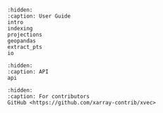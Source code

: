 ```{include} ../../Readme.md
```

```{toctree}
:hidden:
:caption: User Guide
intro
indexing
projections
geopandas
extract_pts
io
```

```{toctree}
:hidden:
:caption: API
api
```

```{toctree}
:hidden:
:caption: For contributors
GitHub <https://github.com/xarray-contrib/xvec>
```
